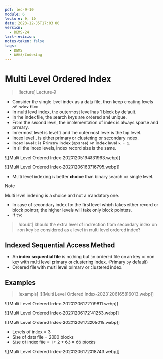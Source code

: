 ```yaml
---
pdf: lec-9-10
module: 6
lecture: 9, 10
date: 2023-12-05T17:03:00
version:
  - DBMS-24
last-revision: 
notes-taken: false
tags:
  - DBMS
  - DBMS/Indexing
---
```

# Multi Level Ordered Index
> [!lecture] Lecture-9

- Consider the single level index as a data file, then keep creating levels of index files.
- In multi level index, the outermost level has 1 block by default.
- In the index file, the search keys are ordered and unique.
- From the second level, the implementation of index is always sparse and primary.
- Innermost level is level `1` and the outermost level is the top level.
- Index level `1` is either primary or clustering or secondary index.
- Index level `k` is Primary index (sparse) on index level `k - 1`.
- In all the index levels, index record size is the same.

![[Multi Level Ordered Index-20231205194831963.webp]]

![[Multi Level Ordered Index-20231206163716795.webp]]

- Multi level indexing is better **choice** than binary search on single level.

> [!NOTE] 
> Multi level indexing is a choice and not a mandatory one.

- In case of secondary index for the first level which takes either record or block pointer, the higher levels will take only block pointers.
- If the 

> [!doubt] 
> Should the extra level of indirection from secondary index on non key be considered as a level in multi level ordered index?

## Indexed Sequential Access Method

- An **index sequential file** is nothing but an ordered file on an key or non key with multi level primary or clustering index. (Primary by default)
- Ordered file with multi level primary or clustered index.
## Examples

> [!example] 
> ![[Multi Level Ordered Index-20231206165816013.webp]]

![[Multi Level Ordered Index-20231206172109811.webp]]

![[Multi Level Ordered Index-20231206172141253.webp]]

![[Multi Level Ordered Index-20231206172205015.webp]]

- Levels of index = ${} 3$
- Size of data file = ${} 2000 {}$ blocks
- Size of index file = ${} 1 + 2 + 63 = 66 {}$ blocks

![[Multi Level Ordered Index-20231206172318743.webp]]
